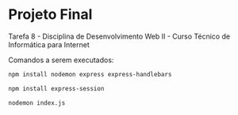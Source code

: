 # Projeto Final
Tarefa 8 - Disciplina de Desenvolvimento Web II - Curso Técnico de Informática para Internet

Comandos a serem  executados:
```bash
npm install nodemon express express-handlebars
```

```bash
npm install express-session
```


```bash
nodemon index.js
```


